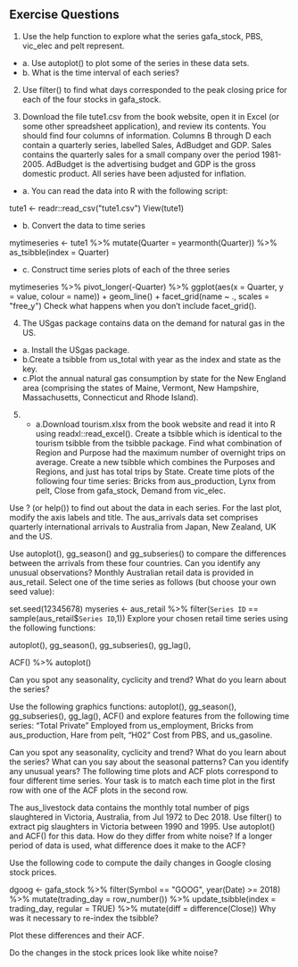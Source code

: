## Exercise Questions

1. Use the help function to explore what the series gafa_stock, PBS, vic_elec and pelt represent.

 -  a. Use autoplot() to plot some of the series in these data sets.
 -  b. What is the time interval of each series?
 
2. Use filter() to find what days corresponded to the peak closing price for each of the four stocks in gafa_stock.

3. Download the file tute1.csv from the book website, open it in Excel (or some other spreadsheet application), and review its contents. You should find four columns of information. Columns B through D each contain a quarterly series, labelled Sales, AdBudget and GDP. Sales contains the quarterly sales for a small company over the period 1981-2005. AdBudget is the advertising budget and GDP is the gross domestic product. All series have been adjusted for inflation.

 - a. You can read the data into R with the following script:

tute1 <- readr::read_csv("tute1.csv")
View(tute1)
 - b. Convert the data to time series

mytimeseries <- tute1 %>%
  mutate(Quarter = yearmonth(Quarter)) %>%
  as_tsibble(index = Quarter)
- c. Construct time series plots of each of the three series

mytimeseries %>%
  pivot_longer(-Quarter) %>%
  ggplot(aes(x = Quarter, y = value, colour = name)) +
  geom_line() +
  facet_grid(name ~ ., scales = "free_y")
Check what happens when you don’t include facet_grid().

4. The USgas package contains data on the demand for natural gas in the US.

 - a. Install the USgas package.
 - b.Create a tsibble from us_total with year as the index and state as the key.
 - c.Plot the annual natural gas consumption by state for the New England area (comprising the states of Maine, Vermont, New Hampshire, Massachusetts, Connecticut and Rhode Island).
5. - a.Download tourism.xlsx from the book website and read it into R using readxl::read_excel().
Create a tsibble which is identical to the tourism tsibble from the tsibble package.
Find what combination of Region and Purpose had the maximum number of overnight trips on average.
Create a new tsibble which combines the Purposes and Regions, and just has total trips by State.
Create time plots of the following four time series: Bricks from aus_production, Lynx from pelt, Close from gafa_stock, Demand from vic_elec.

Use ? (or help()) to find out about the data in each series.
For the last plot, modify the axis labels and title.
The aus_arrivals data set comprises quarterly international arrivals to Australia from Japan, New Zealand, UK and the US.

Use autoplot(), gg_season() and gg_subseries() to compare the differences between the arrivals from these four countries.
Can you identify any unusual observations?
Monthly Australian retail data is provided in aus_retail. Select one of the time series as follows (but choose your own seed value):

set.seed(12345678)
myseries <- aus_retail %>%
  filter(`Series ID` == sample(aus_retail$`Series ID`,1))
Explore your chosen retail time series using the following functions:

autoplot(), gg_season(), gg_subseries(), gg_lag(),

ACF() %>% autoplot()

Can you spot any seasonality, cyclicity and trend? What do you learn about the series?

Use the following graphics functions: autoplot(), gg_season(), gg_subseries(), gg_lag(), ACF() and explore features from the following time series: “Total Private” Employed from us_employment, Bricks from aus_production, Hare from pelt, “H02” Cost from PBS, and us_gasoline.

Can you spot any seasonality, cyclicity and trend?
What do you learn about the series?
What can you say about the seasonal patterns?
Can you identify any unusual years?
The following time plots and ACF plots correspond to four different time series. Your task is to match each time plot in the first row with one of the ACF plots in the second row.



The aus_livestock data contains the monthly total number of pigs slaughtered in Victoria, Australia, from Jul 1972 to Dec 2018. Use filter() to extract pig slaughters in Victoria between 1990 and 1995. Use autoplot() and ACF() for this data. How do they differ from white noise? If a longer period of data is used, what difference does it make to the ACF?

Use the following code to compute the daily changes in Google closing stock prices.

dgoog <- gafa_stock %>%
  filter(Symbol == "GOOG", year(Date) >= 2018) %>%
  mutate(trading_day = row_number()) %>%
  update_tsibble(index = trading_day, regular = TRUE) %>%
  mutate(diff = difference(Close))
Why was it necessary to re-index the tsibble?

Plot these differences and their ACF.

Do the changes in the stock prices look like white noise?
